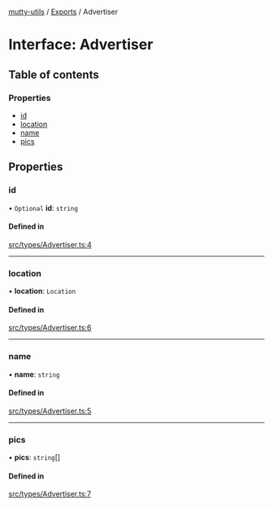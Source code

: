[mutty-utils](../README.md) / [Exports](../modules.md) / Advertiser

# Interface: Advertiser

## Table of contents

### Properties

- [id](Advertiser.md#id)
- [location](Advertiser.md#location)
- [name](Advertiser.md#name)
- [pics](Advertiser.md#pics)

## Properties

### id

• `Optional` **id**: `string`

#### Defined in

[src/types/Advertiser.ts:4](https://github.com/jonlaing/mutty-utils/blob/3aaf626/src/types/Advertiser.ts#L4)

___

### location

• **location**: `Location`

#### Defined in

[src/types/Advertiser.ts:6](https://github.com/jonlaing/mutty-utils/blob/3aaf626/src/types/Advertiser.ts#L6)

___

### name

• **name**: `string`

#### Defined in

[src/types/Advertiser.ts:5](https://github.com/jonlaing/mutty-utils/blob/3aaf626/src/types/Advertiser.ts#L5)

___

### pics

• **pics**: `string`[]

#### Defined in

[src/types/Advertiser.ts:7](https://github.com/jonlaing/mutty-utils/blob/3aaf626/src/types/Advertiser.ts#L7)
